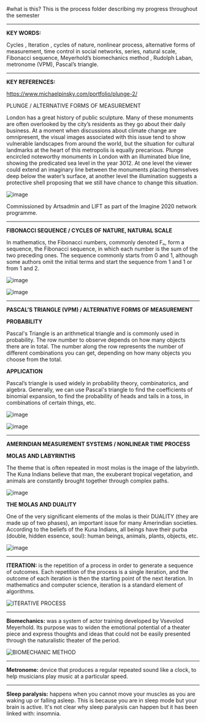#what is this?
This is the process folder describing my progress throughout the semester

---------------------------------------------------------------------------------------------------------------------------

**KEY WORDS:**

Cycles , Iteration , cycles of nature,  nonlinear process, alternative forms of measurement, time control in social networks, series, natural scale, Fibonacci sequence, Meyerhold’s biomechanics method , Rudolph Laban, metronome (VPM), Pascal’s triangle.


---------------------------------------------------------------------------------------------------------------------------

**KEY REFERENCES:**

https://www.michaelpinsky.com/portfolio/plunge-2/ 

PLUNGE / ALTERNATIVE FORMS OF MEASUREMENT

London has a great history of public sculpture. Many of these monuments are often overlooked by the city’s residents as they go about their daily business. At a moment when discussions about climate change are omnipresent, the visual images associated with this issue tend to show vulnerable landscapes from around the world, but the situation for cultural landmarks at the heart of this metropolis is equally precarious. Plunge encircled noteworthy monuments in London with an illuminated blue line, showing the predicated sea level in the year 3012. At one level the viewer could extend an imaginary line between the monuments placing themselves deep below the water’s surface, at another level the illumination suggests a protective shell proposing that we still have chance to change this situation.

![image](https://user-images.githubusercontent.com/116269310/197970759-e3b83d4e-61c5-4355-a886-1b9066541fb3.png)

Commissioned by Artsadmin and LIFT as part of the Imagine 2020 network programme.

-----------------------------------------------------------------------------------------------------------------------------

**FIBONACCI SEQUENCE / CYCLES OF NATURE, NATURAL SCALE**

In mathematics, the Fibonacci numbers, commonly denoted Fₙ, form a sequence, the Fibonacci sequence, in which each number is the sum of the two preceding ones. The sequence commonly starts from 0 and 1, although some authors omit the initial terms and start the sequence from 1 and 1 or from 1 and 2.

![image](https://user-images.githubusercontent.com/116269310/197970938-85999917-5f69-46f0-a302-ee4a7ade79dd.png)

![image](https://user-images.githubusercontent.com/116269310/197970966-238b707b-f824-493d-b998-e1d638813136.png)


-----------------------------------------------------------------------------------------------------------------------------

**PASCAL’S TRIANGLE (VPM) / ALTERNATIVE FORMS OF MEASUREMENT**

**PROBABILITY**

Pascal's Triangle is an arithmetical triangle and is commonly used in probability. The row number to observe depends on how many objects there are in total. The number along the row represents the number of different combinations you can get, depending on how many objects you choose from the total.

**APPLICATION**

Pascal’s triangle is used widely in probability theory, combinatorics, and algebra. Generally, we can use Pascal's triangle to find the coefficients of binomial expansion, to find the probability of heads and tails in a toss, in combinations of certain things, etc.


![image](https://user-images.githubusercontent.com/116269310/197971049-4d1c5d5a-4fb0-403b-b2a3-10cb2417295d.png)

![image](https://user-images.githubusercontent.com/116269310/197971084-22392f61-6c37-42f4-b034-4ff8c7c9fe0b.png)


---------------------------------------------------------------------------------------------------------------------------

**AMERINDIAN MEASUREMENT SYSTEMS / NONLINEAR TIME PROCESS**

**MOLAS AND LABYRINTHS**

The theme that is often repeated in most molas is the image of the labyrinth. The Kuna Indians believe that man, the exuberant tropical vegetation, and animals are constantly brought together through complex paths.

![image](https://user-images.githubusercontent.com/116269310/197971179-26316fe1-2c5a-447a-a8d8-6fc20a144483.png)


**THE MOLAS AND DUALITY**

One of the very significant elements of the molas is their DUALITY (they are made up of two phases), an important issue for many Amerindian societies. According to the beliefs of the Kuna Indians, all beings have their purba (double, hidden essence, soul): human beings, animals, plants, objects, etc.

![image](https://user-images.githubusercontent.com/116269310/197971253-a359df69-d3f4-471a-bfd1-e76692f20932.png)


---------------------------------------------------------------------------------------------------------------------------

**ITERATION:** is the repetition of a process in order to generate a sequence of outcomes. Each repetition of the process is a single iteration, and the outcome of each iteration is then the starting point of the next iteration. In mathematics and computer science, iteration is a standard element of algorithms. 

![ITERATIVE PROCESS](https://user-images.githubusercontent.com/116269310/197971970-32652ae9-08f8-4ce7-a2cd-5c82f879d862.png)


---------------------------------------------------------------------------------------------------------------------------


**Biomechanics:** was a system of actor training developed by Vsevolod Meyerhold. Its purpose was to widen the emotional potential of a theater piece and express thoughts and ideas that could not be easily presented through the naturalistic theater of the period. 


![BIOMECHANIC METHOD](https://user-images.githubusercontent.com/116269310/197972043-947160d6-814b-46d0-8fcf-67e123e04eaf.jpg)

---------------------------------------------------------------------------------------------------------------------------


**Metronome:** device that produces a regular repeated sound like a clock, to help musicians play music at a particular speed.


---------------------------------------------------------------------------------------------------------------------------

**Sleep paralysis:** happens when you cannot move your muscles as you are waking up or falling asleep. This is because you are in sleep mode but your brain is active. It's not clear why sleep paralysis can happen but it has been linked with: insomnia.



